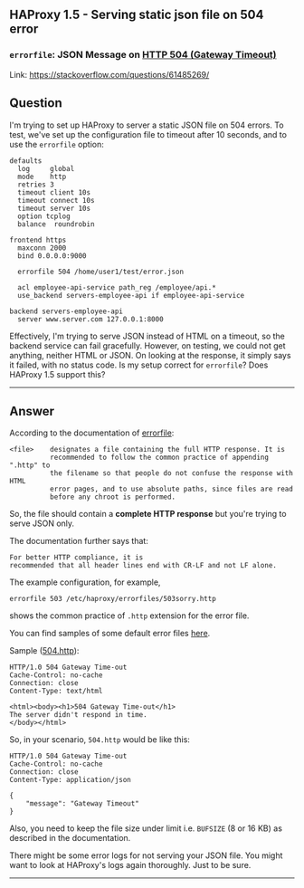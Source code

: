 ## HAProxy 1.5 - Serving static json file on 504 error

### `errorfile`: JSON Message on [HTTP 504 (Gateway Timeout)](https://httpstatuses.com/504)

Link: https://stackoverflow.com/questions/61485269/

## Question

I'm trying to set up HAProxy to server a static JSON file on 504 errors. To test, we've set up the configuration file to timeout after 10 seconds, and to use the `errorfile` option:

```
defaults
  log     global
  mode    http
  retries 3
  timeout client 10s
  timeout connect 10s
  timeout server 10s
  option tcplog
  balance  roundrobin

frontend https
  maxconn 2000
  bind 0.0.0.0:9000

  errorfile 504 /home/user1/test/error.json

  acl employee-api-service path_reg /employee/api.*
  use_backend servers-employee-api if employee-api-service

backend servers-employee-api
  server www.server.com 127.0.0.1:8000
```

Effectively, I'm trying to serve JSON instead of HTML on a timeout, so the backend service can fail gracefully. However, on testing, we could not get anything, neither HTML or JSON. On looking at the response, it simply says it failed, with no status code. Is my setup correct for `errorfile`?  Does HAProxy 1.5 support this?

---

## Answer

According to the documentation of [errorfile][1]:

```
<file>    designates a file containing the full HTTP response. It is
          recommended to follow the common practice of appending ".http" to
          the filename so that people do not confuse the response with HTML
          error pages, and to use absolute paths, since files are read
          before any chroot is performed.
```

So, the file should contain a **complete HTTP response** but you're trying to serve JSON only.

The documentation further says that:

```
For better HTTP compliance, it is
recommended that all header lines end with CR-LF and not LF alone.
```

The example configuration, for example, 

    errorfile 503 /etc/haproxy/errorfiles/503sorry.http

shows the common practice of `.http` extension for the error file.

You can find samples of some default error files [here][2].

Sample ([504.http][3]):

```
HTTP/1.0 504 Gateway Time-out
Cache-Control: no-cache
Connection: close
Content-Type: text/html

<html><body><h1>504 Gateway Time-out</h1>
The server didn't respond in time.
</body></html>

```

So, in your scenario, `504.http` would be like this:

```
HTTP/1.0 504 Gateway Time-out
Cache-Control: no-cache
Connection: close
Content-Type: application/json

{
    "message": "Gateway Timeout"
}

```

Also, you need to keep the file size under limit i.e. `BUFSIZE` (8 or 16 KB) as described in the documentation.

There might be some error logs for not serving your JSON file. You might want to look at HAProxy's logs again thoroughly. Just to be sure.

  [1]: https://cbonte.github.io/haproxy-dconv/configuration-1.5.html#4-errorfile
  [2]: https://github.com/joyent/haproxy-1.5/tree/master/examples/errorfiles
  [3]: https://github.com/joyent/haproxy-1.5/blob/master/examples/errorfiles/504.http

---

